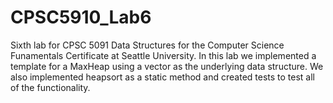 # CPSC5910_Lab6
Sixth lab for CPSC 5091 Data Structures for the Computer Science Funamentals Certificate at Seattle University. In this lab we implemented a template for a MaxHeap using a vector as the underlying data structure. We also implemented heapsort as a static method and created tests to test all of the functionality.
